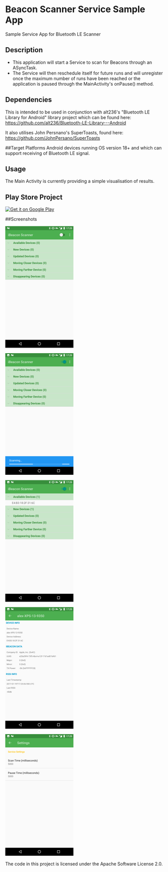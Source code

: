 # Beacon Scanner Service Sample App
Sample Service App for Bluetooth LE Scanner

## Description
- This application will start a Service to scan for Beacons through an ASyncTask. 
- The Service will then reschedule itself for future runs and will unregister once the maximum number of runs have been reached or the application is paused through the MainActivity's onPause() method.

## Dependencies

This is intended to be used in conjunction with alt236's "Bluetooth LE Library for Android" library project which can be found here:
https://github.com/alt236/Bluetooth-LE-Library---Android

It also utilises John Persnano's SuperToasts, found here:
https://github.com/JohnPersano/SuperToasts

##Target Platforms
Android devices running OS version 18+ and which can support receiving of Bluetooth LE signal.

## Usage
The Main Activity is currently providing a simple visualisation of results.

## Play Store Project
[![Get it on Google Play](http://www.android.com/images/brand/get_it_on_play_logo_small.png)](https://play.google.com/store/apps/details?id=com.michaelfotiadis.ibeaconscanner)

##Screenshots

![Screenshot 1](/screenshots/Screenshot_1.png?raw=true)

![Screenshot 2](/screenshots/Screenshot_2.png?raw=true)

![Screenshot 3](/screenshots/Screenshot_3.png?raw=true)

![Screenshot 4](/screenshots/Screenshot_4.png?raw=true)

![Screenshot 5](/screenshots/Screenshot_5.png?raw=true)

The code in this project is licensed under the Apache Software License 2.0.
